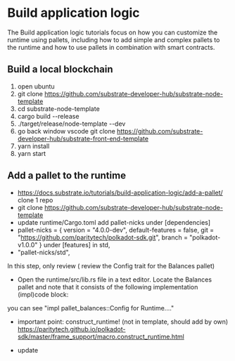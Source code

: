 # Build application logic

The Build application logic tutorials focus on how you can customize the runtime using pallets, including how to add simple and complex pallets to the runtime and how to use pallets in combination with smart contracts.

## Build a local blockchain
1. open ubuntu
2. git clone https://github.com/substrate-developer-hub/substrate-node-template
3. cd substrate-node-template
4. cargo build --release
5. ./target/release/node-template --dev
6. go back window vscode
git clone https://github.com/substrate-developer-hub/substrate-front-end-template
7. yarn install
8. yarn start

## Add a pallet to the runtime
* https://docs.substrate.io/tutorials/build-application-logic/add-a-pallet/
clone 1 repo
* git clone https://github.com/substrate-developer-hub/substrate-node-template
* update runtime/Cargo.toml
add pallet-nicks under [dependencies]
* pallet-nicks = { version = "4.0.0-dev", default-features = false, git = "https://github.com/paritytech/polkadot-sdk.git", branch = "polkadot-v1.0.0" }
under [features]
in std, 
* "pallet-nicks/std",

In this step, only review ( review the Config trait for the Balances pallet)
* Open the runtime/src/lib.rs file in a text editor.
Locate the Balances pallet and note that it consists of the following implementation (impl)code block:

you can see
"impl pallet_balances::Config for Runtime...."

* important point:
construct_runtime! (not in template, should add by own)
https://paritytech.github.io/polkadot-sdk/master/frame_support/macro.construct_runtime.html

* update 